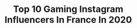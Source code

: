 ---
title: Top 10 Gaming Instagram Influencers In France In 2020
description: >-
  Find top gaming Instagram influencers in France in 2020. Most popular hashtags: #gaming #twitch #gamer #france.
platform: Instagram
hits: 193
text_top: Discover the best Instagram profiles on inBeat.
text_bottom: Our platform holds 193 Instagram influencers like this in France for you to contact.
profiles:
  - username: "shineez_queen"
    fullname: >-
      🌙🇻🇳𝙎𝗵𝗶𝗻𝗲𝗲𝘇 𝗦𝗵𝘆 🖤[🃏]
    bio: >-
      ⓁⒾⒶⓂ︎🍼♥️ •🆂🅰︎🅸🆈🅰︎🅽🄶🄰🄼🄴🅄🅂🄴 •𝗫𝗯𝗼𝘅/𝗣𝘀𝟰🎮 📍#toulouse | #saigon •Égérie : @le_gaming_au_feminin 🌸 •Wife of @joksadcompteofficiel 💍 ⬇️✨ Mes réseaux ✨⬇️
    location: "France"
    followers: 8038
    engagement: 1604
    commentsToLikes: 0.078774
    id: ck6tls2ui6jc30j71po5f1o2r
    verified: false
    hashtags: "#paris, #dbztattoo, #geekette, #setupgaming"
  - username: "ayternel"
    fullname: >-
      Ayternel
    bio: >-
      👨‍👩‍👦‍👦 ¦ Ma famille @poi.family 🎮 ¦ Gaming, High-tech & Photographie ✉️ ¦ Ayternel@gmail.com ••• Pour suivre mes Stream Twitch 👇🏻
    location: "France"
    followers: 14538
    engagement: 1616
    commentsToLikes: 0.026708
    id: ck6tvrp0lnw250j71bybyi74s
    verified: false
    hashtags: "#pokefan, #pokemon, #travel, #amazing"
  - username: "dalohim"
    fullname: >-
      ⛓️Dalo⛓️
    bio: >-
      Just a kiddo, no lewd content or weird comments! 🇩🇪German Girl 🖤Slipknot | SLAYER | Rusty Cage 🕷️Music | Art | Gaming 🕸️German | English | French
    location: "France"
    followers: 36013
    engagement: 259
    commentsToLikes: 0.110521
    id: ckf5r6a7qbl6p0j23q19n9b1j
    verified: false
    hashtags: ""
  - username: "c__islander"
    fullname: >-
      Kalie🌺
    bio: >-
      🔗From Reunion Island 🇷🇪 📍Based in Paris 🇫🇷 28 _______ DM FOR COLLAB_______________ Sport ~ Music ~ Fashion ~ Gaming [COD] psn: c__islander
    location: "France"
    followers: 18390
    engagement: 1003
    commentsToLikes: 0.019145
    id: ckaoujte10kun0i78lwu338sn
    verified: false
    hashtags: "#igersfrance, #lareunion, #curves, #bodyshape"
  - username: "emiietv"
    fullname: >-
      
    bio: >-
      🎥 Content creator YouTube & Twitch • FPS lover 🧡 Streamer for @Fnatic 🎙 Host @laprovence Gaming ✉️ Contact : emiietv.pro@gmail.com
    location: "France"
    followers: 20449
    engagement: 624
    commentsToLikes: 0.011795
    id: ck139nt9hm8kc0i19kjq8d6bl
    verified: false
    hashtags: "#gamer, #streamer, #twitch, #twitchfr"
  - username: "charlyportocarrero"
    fullname: >-
      Carlos Portocarrero
    bio: >-
      🎮🏳️‍🌈🇲🇽 #Gaymer 🔸YouTube Next Up Gaming 1st gen. 🔸Partner de LoL ✉️Contacto: charlygaymers.contacto@gmail.com Suscríbete a mi canal de YouTube aquí👇🏻
    location: "France"
    followers: 114912
    engagement: 336
    commentsToLikes: 0.006968
    id: ck14jmo5zl4f00i19gfsak0zs
    verified: false
    hashtags: "#reels, #explorar, #fyp, #gaymers"
  - username: "mythixtrinity"
    fullname: >-
      Trinity
    bio: >-
      🎮Professional streamer | twitch.tv/trinity 🌍Traveler 📺Former host and Author for #Arte and #Playstation 🇫🇷 ✉ trinity-gaming@outlook.fr
    location: "France"
    followers: 21418
    engagement: 695
    commentsToLikes: 0.015909
    id: ck14gemvj4u070i19hxhp4f2n
    verified: false
    hashtags: "#trinitrip, #foodphotography, #live, #travelphotography"
  - username: "_nahomay"
    fullname: >-
      Naho May
    bio: >-
      🦊 Mother of Fox | Gaming & Lifestyle ✨Modern Witch & Spiritual Girlboss 🌈 🎮 Twitch | 🎥 YouTube | 🎙Podcast 📌 Lille, France ✉️ nahocollab@outlook.fr
    location: "France"
    followers: 8581
    engagement: 655
    commentsToLikes: 0.015394
    id: ckap7gghpjyv20i7883i14ys6
    verified: false
    hashtags: "#gaming, #sorciere, #rousse, #streameuse"
  - username: "qqchana"
    fullname: >-
      Chana Chiang 紗那醬
    bio: >-
      ᴹᴼᴰᴱᴸ+ᴾᴴᴼᵀᴼᴳᴿᴬᴾᴴᴱᴿ+ᵀᴿᴬᵛᴱᴸᴳᴱᴱᴷ ᶠᴿᴼᴹ ᵀᴬᴵᵂᴬᴺ ᵀᴼ ᴼᵁᵀᴱᴿ ˢᴾᴬᶜᴱ👾 ©紗那醬本人 #photographer 攝影號➜ @chanachiang 💬𝙲𝙷🇹🇼/𝙴𝙽🇺🇸/𝙴𝚂 模特x攝影師x電玩宅x旅遊控x👙 #travel #gaming #food
    location: "France"
    followers: 27523
    engagement: 277
    commentsToLikes: 0.029547
    id: ck0ty4j7mllio0i19hf3shu4m
    verified: false
    hashtags: "#hot, #halloween2020, #selfies, #cosplaygirl"
  - username: "maniraj_officiel"
    fullname: >-
      Maniraj
    bio: >-
      Tiktok "maniraj_officiel" 1M Tiktok gaming "maniraj_gaming" 810K 📩 Mail pro manirajalarage@gmail.com 👻 Snap manirajalarage
    location: "France"
    followers: 29694
    engagement: 641
    commentsToLikes: 0.045829
    id: ck9hczjjwnkl50j781b8gd13a
    verified: false
    hashtags: "#valorant, #apexlegends, #apex, #xbox"
---